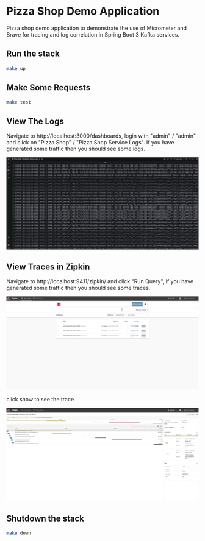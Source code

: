 # Pizza Shop Demo Application

Pizza shop demo application to demonstrate the use of Micrometer and Brave for tracing and log correlation in Spring Boot 3 Kafka services.

## Run the stack

```bash
make up
```

## Make Some Requests

```bash
make test
```

## View The Logs

Navigate to http://localhost:3000/dashboards, login with "admin" / "admin" and click on "Pizza Shop" / "Pizza Shop Service Logs". If you have generated some traffic then you should see some logs.

![zipkin-home](images/grafana-logs.png)

## View Traces in Zipkin

Navigate to http://localhost:9411/zipkin/ and click "Run Query", if you have generated some traffic then you should see some traces.

![zipkin-home](images/zipkin-home.png)

click show to see the trace

![zipkin-home](images/zipkin-trace.png)

## Shutdown the stack

```bash
make down
```
